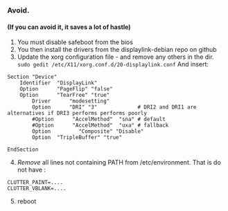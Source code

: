 ### Avoid.
#### (If you can avoid it, it saves a lot of hastle)


1. You must disable safeboot from the bios
2. You then install the drivers from the displaylink-debian repo on github
3. Update the xorg configuration file - and remove any others in the dir. 
`sudo gedit /etc/X11/xorg.conf.d/20-displaylink.conf`
And insert:
```
Section "Device"
    Identifier  "DisplayLink"
    Option      "PageFlip" "false"
    Option      "TearFree" "true"
        Driver      "modesetting"
        Option      "DRI" "3"             # DRI2 and DRI1 are alternatives if DRI3 performs performs poorly
        #Option      "AccelMethod"  "sna" # default
        #Option      "AccelMethod"  "uxa" # fallback
        Option         "Composite" "Disable"
        Option  "TripleBuffer" "true"

EndSection

```

4. *Remove* all lines not containing PATH from /etc/environment. That is do not have :
```
CLUTTER_PAINT=....
CLUTTER_VBLANK=....
```
5. reboot
